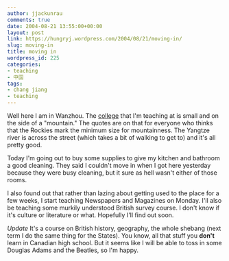 ```yaml
---
author: jjackunrau
comments: true
date: 2004-08-21 13:55:00+00:00
layout: post
link: https://hungryj.wordpress.com/2004/08/21/moving-in/
slug: moving-in
title: moving in
wordpress_id: 225
categories:
- teaching
- 中国
tags:
- chang jiang
- teaching
---
```


Well here I am in Wanzhou.  The [college](http://www.sanxiau.net) that I'm teaching at is small and on the side of a "mountain."  The quotes are on that for everyone who thinks that the Rockies mark the minimum size for mountainness.  The Yangtze river is across the street (which takes a bit of walking to get to) and it's all pretty good.

Today I'm going out to buy some supplies to give my kitchen and bathroom a good cleaning.  They said I couldn't move in when I got here yesterday because they were busy cleaning, but it sure as hell wasn't either of those rooms.

I also found out that rather than lazing about getting used to the place for a few weeks, I start teaching Newspapers and Magazines on Monday.  I'll also be teaching some murkily understood British survey course.  I don't know if it's culture or literature or what.  Hopefully I'll find out soon.

*Update* It's a course on British history, geography, the whole shebang (next term I do the same thing for the States).  You know, all that stuff you **don't** learn in Canadian high school.  But it seems like I will be able to toss in some Douglas Adams and the Beatles, so I'm happy.
